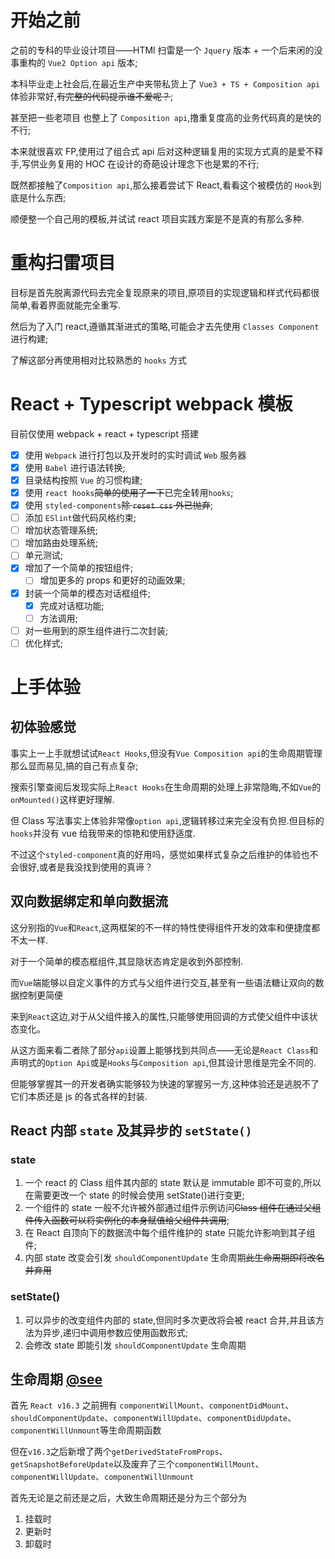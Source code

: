 # 开始之前

之前的专科的毕业设计项目——HTMl 扫雷是一个 `Jquery` 版本 + 一个后来闲的没事重构的 `Vue2 Option api` 版本;

本科毕业走上社会后,在最近生产中夹带私货上了 `Vue3 + TS + Composition api` 体验非常好,~~有完整的代码提示谁不爱呢？~~;

甚至把一些老项目 也整上了 `Composition api`,撸重复度高的业务代码真的是快的不行;

本来就很喜欢 FP,使用过了组合式 api 后对这种逻辑复用的实现方式真的是爱不释手,写供业务复用的 HOC 在设计的奇葩设计理念下也是累的不行;

既然都接触了`Composition api`,那么接着尝试下 React,看看这个被模仿的 `Hook`到底是什么东西;

顺便整一个自己用的模板,并试试 react 项目实践方案是不是真的有那么多种.

# 重构扫雷项目

目标是首先脱离源代码去完全复现原来的项目,原项目的实现逻辑和样式代码都很简单,看着界面就能完全重写.

然后为了入门 react,遵循其渐进式的策略,可能会才去先使用 `Classes Component` 进行构建;

了解这部分再使用相对比较熟悉的 `hooks` 方式

# React + Typescript webpack 模板

目前仅使用 webpack + react + typescript 搭建

- [x] 使用 `Webpack` 进行打包以及开发时的实时调试 `Web` 服务器
- [x] 使用 `Babel` 进行语法转换;
- [x] 目录结构按照 `Vue` 的习惯构建;
- [x] 使用 `react hooks`~~简单的使用了一下~~已完全转用`hooks`;
- [x] 使用 `styled-components`~~除 `reset css` 外已抛弃~~;
- [ ] 添加 `ESlint`做代码风格约束;
- [ ] 增加状态管理系统;
- [ ] 增加路由处理系统;
- [ ] 单元测试;
- [x] 增加了一个简单的按钮组件;
  - [ ] 增加更多的 props 和更好的动画效果;
- [x] 封装一个简单的模态对话框组件;
  - [x] 完成对话框功能;
  - [ ] 方法调用;
- [ ] 对一些用到的原生组件进行二次封装;
- [ ] 优化样式;

# 上手体验

## 初体验感觉

事实上一上手就想试试`React Hooks`,但没有`Vue Composition api`的生命周期管理那么显而易见,搞的自己有点复杂;

搜索引擎查阅后发现实际上`React Hooks`在生命周期的处理上非常隐晦,不如`Vue`的`onMounted()`这样更好理解.

但 Class 写法事实上体验非常像`option api`,逻辑转移过来完全没有负担.但目标的`hooks`并没有 vue 给我带来的惊艳和使用舒适度.

不过这个`styled-component`真的好用吗，感觉如果样式复杂之后维护的体验也不会很好,或者是我没找到使用的真谛？

## 双向数据绑定和单向数据流

这分别指的`Vue`和`React`,这两框架的不一样的特性使得组件开发的效率和便捷度都不太一样.

对于一个简单的模态框组件,其显隐状态肯定是收到外部控制.

而`Vue`端能够以自定义事件的方式与父组件进行交互,甚至有一些语法糖让双向的数据控制更简便

来到`React`这边,对于从父组件接入的属性,只能够使用回调的方式使父组件中该状态变化。

从这方面来看二者除了部分`api`设置上能够找到共同点——无论是`React Class`和声明式的`Option Api`或是`Hooks`与`Composition api`,但其设计思维是完全不同的.

但能够掌握其一的开发者确实能够较为快速的掌握另一方,这种体验还是逃脱不了它们本质还是 js 的各式各样的封装.

## React 内部 `state` 及其异步的 `setState()`

### state

1. 一个 react 的 Class 组件其内部的 state 默认是 immutable 即不可变的,所以在需要更改一个 state 的时候会使用 setState()进行变更;
2. 一个组件的 state 一般不允许被外部通过组件示例访问~~Class 组件在通过父组件传入函数可以将实例化的本身赋值给父组件共调用~~;
3. 在 React 自顶向下的数据流中每个组件维护的 state 只能允许影响到其子组件;
4. 内部 state 改变会引发 `shouldComponentUpdate` 生命周期~~此生命周期即将改名并弃用~~

### setState()

1. 可以异步的改变组件内部的 state,但同时多次更改将会被 react 合并,并且该方法为异步,递归中调用参数应使用函数形式;
2. 会修改 state 即能引发 `shouldComponentUpdate` 生命周期

## 生命周期 [@see](https://www.bilibili.com/read/cv9056199)

首先 `React v16.3` 之前拥有 `componentWillMount`、`componentDidMount`、`shouldComponentUpdate`、`componentWillUpdate`、`componentDidUpdate`、`componentWillUnmount`等生命周期函数

但在`v16.3`之后新增了两个`getDerivedStateFromProps`、`getSnapshotBeforeUpdate`以及废弃了三个`componentWillMount`、`componentWillUpdate`、`componentWillUnmount`

首先无论是之前还是之后，大致生命周期还是分为三个部分为

1. 挂载时
2. 更新时
3. 卸载时
